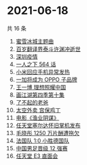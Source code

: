# 2021-06-18

共 16 条

<!-- BEGIN -->
<!-- 最后更新时间 Fri Jun 18 2021 20:08:19 GMT+0800 (China Standard Time) -->

1. [蜜雪冰城主题曲](https://www.zhihu.com/search?q=蜜雪冰城)
2. [百岁翻译界泰斗许渊冲逝世](https://www.zhihu.com/search?q=许渊冲)
3. [深圳疫情](https://www.zhihu.com/search?q=深圳疫情)
4. [一人之下 564 话](https://www.zhihu.com/search?q=一人之下)
5. [小米回应手机异常发热](https://www.zhihu.com/search?q=小米)
6. [一加将成为 OPPO 子品牌](https://www.zhihu.com/search?q=一加)
7. [王一博 理想照耀中国](https://www.zhihu.com/search?q=理想照耀中国)
8. [画江湖第四季第十集](https://www.zhihu.com/search?q=画江湖之不良人第四季)
9. [了不起的老爸](https://www.zhihu.com/search?q=了不起的老爸)
10. [太空外卖 宫保鸡丁](https://www.zhihu.com/search?q=太空外卖)
11. [电影《渔业阴谋》](https://www.zhihu.com/search?q=渔业阴谋)
12. [任天堂塞尔达怀旧掌机发布](https://www.zhihu.com/search?q=塞尔达)
13. [毛晓彤 1250 万片酬遭拖欠](https://www.zhihu.com/search?q=毛晓彤)
14. [法国队 1:0 小胜德国队](https://www.zhihu.com/search?q=德法大战)
15. [中国男足晋级 12 强赛](https://www.zhihu.com/search?q=中国男足)
16. [任天堂 E3 直面会](https://www.zhihu.com/search?q=E3)

<!-- END -->
